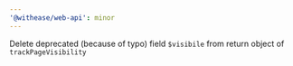 ```yaml
---
'@withease/web-api': minor
---
```


Delete deprecated (because of typo) field `$visibile` from return object of `trackPageVisibility`
